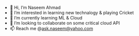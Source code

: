 - 👋 Hi, I’m Naseem Ahmad
- 👀 I’m interested in learning new technalogy & playing Cricket
- 🌱 I’m currently learning ML & Cloud
- 💞️ I’m looking to collaborate on some critical cloud API
- 📫 Reach me @ask.naseem@yahoo.com

<!---
X-Spark/X-Spark is a ✨ special ✨ repository because its `README.md` (this file) appears on your GitHub profile.
You can click the Preview link to take a look at your changes.
--->
